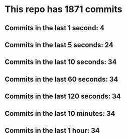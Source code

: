 # This repo has 1871 commits

## Commits in the last 1 second: 4
## Commits in the last 5 seconds: 24
## Commits in the last 10 seconds: 34
## Commits in the last 60 seconds: 34
## Commits in the last 120 seconds: 34
## Commits in the last 10 minutes: 34
## Commits in the last 1 hour: 34
